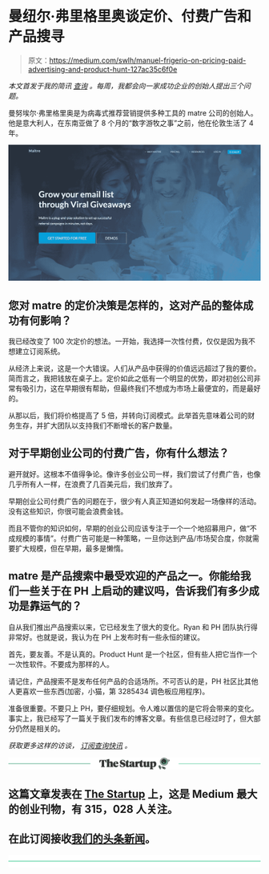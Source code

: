 # 曼纽尔·弗里格里奥谈定价、付费广告和产品搜寻

> 原文：<https://medium.com/swlh/manuel-frigerio-on-pricing-paid-advertising-and-product-hunt-127ac35c6f0e>

*本文首发于我的简讯* [*查询*](https://www.jrdnbwmn.com/query/) *。每周，我都会向一家成功企业的创始人提出三个问题。*

曼努埃尔·弗里格里奥是为病毒式推荐营销提供多种工具的 matre 公司的创始人。他是意大利人，在东南亚做了 8 个月的“数字游牧之事”之前，他在伦敦生活了 4 年。

![](img/06a86c19c973ff57feb6e49c1cc05abd.png)

## 您对 matre 的定价决策是怎样的，这对产品的整体成功有何影响？

我已经改变了 100 次定价的想法。一开始，我选择一次性付费，仅仅是因为我不想建立订阅系统。

从经济上来说，这是一个大错误。人们从产品中获得的价值远远超过了我的要价。简而言之，我把钱放在桌子上。定价如此之低有一个明显的优势，即对初创公司非常有吸引力，这在早期很有帮助，但最终我们不想成为市场上最便宜的，而是最好的。

从那以后，我们将价格提高了 5 倍，并转向订阅模式。此举首先意味着公司的财务生存，并扩大团队以支持我们不断增长的客户数量。

## 对于早期创业公司的付费广告，你有什么想法？

避开就好。这根本不值得争论。像许多创业公司一样，我们尝试了付费广告，也像几乎所有人一样，在浪费了几百美元后，我们放弃了。

早期创业公司付费广告的问题在于，很少有人真正知道如何发起一场像样的活动。没有这些知识，你很可能会浪费金钱。

而且不管你的知识如何，早期的创业公司应该专注于一个一个地招募用户，做“不成规模的事情”。付费广告可能是一种策略，一旦你达到产品/市场契合度，你就需要扩大规模，但在早期，最多是懒惰。

## matre 是产品搜索中最受欢迎的产品之一。你能给我们一些关于在 PH 上启动的建议吗，告诉我们有多少成功是靠运气的？

自从我们推出产品搜索以来，它已经发生了很大的变化。Ryan 和 PH 团队执行得非常好。也就是说，我认为在 PH 上发布时有一些永恒的建议。

首先，要友善。不是认真的。Product Hunt 是一个社区，但有些人把它当作一个一次性软件。不要成为那样的人。

请记住，产品搜索不是发布任何产品的合适场所。不可否认的是，PH 社区比其他人更喜欢一些东西(加密，小猫，第 3285434 调色板应用程序)。

准备很重要。不要只上 PH，要仔细规划。令人难以置信的是它将会带来的变化。事实上，我已经写了一篇关于我们发布的博客文章。有些信息已经过时了，但大部分仍然是相关的。

*获取更多这样的访谈，* [*订阅查询快讯*](https://www.jrdnbwmn.com/query) *。*

[![](img/308a8d84fb9b2fab43d66c117fcc4bb4.png)](https://medium.com/swlh)

## 这篇文章发表在 [The Startup](https://medium.com/swlh) 上，这是 Medium 最大的创业刊物，有 315，028 人关注。

## 在此订阅接收[我们的头条新闻](http://growthsupply.com/the-startup-newsletter/)。

[![](img/b0164736ea17a63403e660de5dedf91a.png)](https://medium.com/swlh)